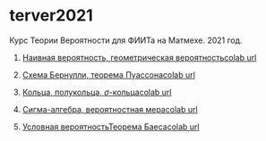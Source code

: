 # terver2021
Курс Теории Вероятности для ФИИТа на Матмехе. 2021 год.

1. [Наивная вероятность, геометрическая вероятность](https://mathmechterver.github.io/terver2021/prac01/prac01.html)[colab url](https://colab.research.google.com/github/mathmechterver/terver2021/blob/master/prac01/prac01.ipynb)

2. [Схема Бернулли, теорема Пуассона](https://mathmechterver.github.io/terver2021/prac02/prac02.html)[colab url](https://colab.research.google.com/github/mathmechterver/terver2021/blob/master/prac02/prac02.ipynb)

3. [Кольца, полукольца, $\sigma$-кольца](https://mathmechterver.github.io/terver2021/prac03/prac03.html)[colab url](https://colab.research.google.com/github/mathmechterver/terver2021/blob/master/prac03/prac03.ipynb)

4. [Сигма-алгебра, вероятностная мера](https://mathmechterver.github.io/terver2021/prac04/prac04.html)[colab url](https://colab.research.google.com/github/mathmechterver/terver2021/blob/master/prac04/prac04.ipynb)

5. [Условная вероятностьТеорема Баеса](https://mathmechterver.github.io/terver2021/prac05/prac05.html)[colab url](https://colab.research.google.com/github/mathmechterver/terver2021/blob/master/prac05/prac05.ipynb)

